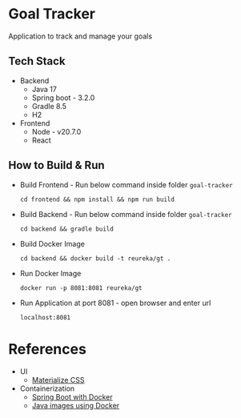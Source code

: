 # Goal Tracker
Application to track and manage your goals

## Tech Stack 
 - Backend
   - Java 17
   - Spring boot - 3.2.0
   - Gradle 8.5
   - H2 
 - Frontend
   - Node - v20.7.0
   - React

## How to Build & Run
- Build Frontend - Run below command inside folder `goal-tracker`
  ```
  cd frontend && npm install && npm run build
  ```
- Build Backend - Run below command inside folder `goal-tracker`
  ```
  cd backend && gradle build
  ```
- Build Docker Image
  ```
  cd backend && docker build -t reureka/gt .
  ```
- Run Docker Image
  ```
  docker run -p 8081:8081 reureka/gt
  ```
- Run Application at port 8081 - open browser and enter url
  ```
  localhost:8081
  ```

# References
- UI
  - [Materialize CSS](https://materializecss.com/about.html)
- Containerization
  - [Spring Boot with Docker](https://spring.io/guides/topicals/spring-boot-docker/)
  - [Java images using Docker](https://docs.docker.com/language/java/build-images/)

